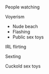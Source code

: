 # 

People watching

Voyerism

- Nude beach
- Flashing
- Public sex toys

IRL flirting

Sexting

Cuckold sex toys

